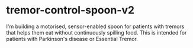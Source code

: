 # tremor-control-spoon-v2
I'm building a motorised, sensor-enabled spoon for patients with tremors that helps them eat without continuously spilling food. 
This is intended for patients with Parkinson's disease or Essential Tremor.
